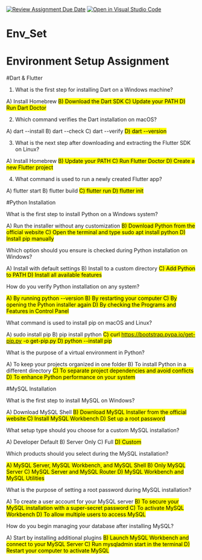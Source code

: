 [![Review Assignment Due Date](https://classroom.github.com/assets/deadline-readme-button-22041afd0340ce965d47ae6ef1cefeee28c7c493a6346c4f15d667ab976d596c.svg)](https://classroom.github.com/a/vnsr1XuU)
[![Open in Visual Studio Code](https://classroom.github.com/assets/open-in-vscode-2e0aaae1b6195c2367325f4f02e2d04e9abb55f0b24a779b69b11b9e10269abc.svg)](https://classroom.github.com/online_ide?assignment_repo_id=17061637&assignment_repo_type=AssignmentRepo)
# Env_Set

# Environment Setup Assignment

#Dart & Flutter

1. What is the first step for installing Dart on a Windows machine?

A) Install Homebrew
<mark>B) Download the Dart SDK
C) Update your PATH
D) Run Dart Doctor


2. Which command verifies the Dart installation on macOS?

A) dart --install
B) dart --check
C) dart --verify
<mark>D) dart --version


3. What is the next step after downloading and extracting the Flutter SDK on Linux?

A) Install Homebrew
<mark>B) Update your PATH
C) Run Flutter Doctor
D) Create a new Flutter project


4. What command is used to run a newly created Flutter app?

A) flutter start
B) flutter build
<mark>C) flutter run
D) flutter init


#Python Installation

What is the first step to install Python on a Windows system?

A) Run the installer without any customization
<mark>B) Download Python from the official website
C) Open the terminal and type sudo apt install python
D) Install pip manually

Which option should you ensure is checked during Python installation on Windows?

A) Install with default settings
B) Install to a custom directory
<mark>C) Add Python to PATH
D) Install all available features

How do you verify Python installation on any system?

<mark>A) By running python --version
B) By restarting your computer
C) By opening the Python installer again
D) By checking the Programs and Features in Control Panel

What command is used to install pip on macOS and Linux?

A) sudo install pip
B) pip install python
<mark>C) curl https://bootstrap.pypa.io/get-pip.py -o get-pip.py
D) python --install pip

What is the purpose of a virtual environment in Python?

A) To keep your projects organized in one folder
B) To install Python in a different directory
<mark>C) To separate project dependencies and avoid conflicts
D) To enhance Python performance on your system

#MySQL Installation

What is the first step to install MySQL on Windows?

A) Download MySQL Shell
<mark>B) Download MySQL Installer from the official website
C) Install MySQL Workbench
D) Set up a root password

What setup type should you choose for a custom MySQL installation?

A) Developer Default
B) Server Only
C) Full
<mark>D) Custom

Which products should you select during the MySQL installation?

<mark>A) MySQL Server, MySQL Workbench, and MySQL Shell
B) Only MySQL Server
C) MySQL Server and MySQL Router
D) MySQL Workbench and MySQL Utilities

What is the purpose of setting a root password during MySQL installation?

A) To create a user account for your MySQL server
<mark>B) To secure your MySQL installation with a super-secret password
C) To activate MySQL Workbench
D) To allow multiple users to access MySQL

How do you begin managing your database after installing MySQL?

A) Start by installing additional plugins
<mark>B) Launch MySQL Workbench and connect to your MySQL Server
C) Run mysqladmin start in the terminal
D) Restart your computer to activate MySQL
